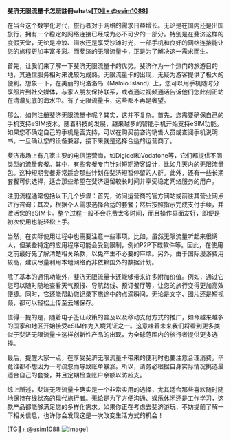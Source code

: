 **斐济无限流量卡怎麽註冊whats[[TG💪+ @esim1088](https://t.me/s/esim1088)]**

在当今这个数字化时代，旅行者对于网络的需求日益增长。无论是在国内还是出国旅行，拥有一个稳定的网络连接已经成为必不可少的一部分。特别是在斐济这样的度假天堂，无论是冲浪、潜水还是享受沙滩时光，一部手机和良好的网络连接能让您的旅程更加丰富多彩。而斐济的无限流量卡，正是为了解决这一需求而生。

首先，让我们来了解一下斐济无限流量卡的优势。斐济作为一个热门的旅游目的地，其通信服务相对来说较为成熟。无限流量卡的出现，无疑为游客提供了极大的便利。想象一下，在美丽的玛洛洛岛（Malolo Island）上，您可以用手机随时分享照片到社交媒体，与家人朋友保持联系，或者通过视频通话告诉他们您此刻正站在清澈见底的海水中。有了无限流量卡，这些都不再是奢望。

那么，如何注册斐济无限流量卡呢？其实，这并不复杂。首先，您需要确保自己的手机支持eSIM技术。随着科技的发展，越来越多的智能手机开始支持eSIM功能。如果您不确定自己的手机是否支持，可以在购买前咨询销售人员或查阅手机说明书。一旦确认您的设备兼容，接下来就是选择合适的运营商了。

斐济市场上有几家主要的电信运营商，如Digicel和Vodafone等，它们都提供不同类型的流量套餐。其中，有些套餐专门针对短期游客设计，比如几天内的无限流量包。这种短期套餐非常适合那些计划在斐济短暂停留的人群。此外，还有一些长期套餐可供选择，适合那些希望在斐济逗留较长时间并享受稳定网络服务的用户。

注册流程通常包括以下几个步骤：首先，访问运营商的官方网站或前往其营业网点进行咨询；其次，根据个人需求选择合适的套餐；然后按照指示完成支付手续，并激活您的eSIM卡。整个过程一般不会花费太多时间，而且操作界面友好，即便是初次使用也能轻松上手。

当然，在实际使用过程中也需要注意一些事项。比如，虽然无限流量听起来很诱人，但某些特定的应用程序可能会受到限制，例如P2P下载软件等。因此，在使用之前最好先了解清楚相关条款，以免产生不必要的麻烦。另外，由于国际漫游费用较高，建议尽量利用本地网络而非依赖国外的数据计划。

除了基本的通讯功能外，斐济无限流量卡还能够带来许多附加价值。例如，通过它您可以随时随地查看天气预报、导航路线、预订餐厅等，让您的旅行变得更加高效便捷。同时，它还能帮助您记录下旅途中的点滴瞬间，无论是文字、图片还是短视频，都可以轻松上传至云端保存。

值得一提的是，随着电子签证政策的普及以及移动支付方式的推广，如今越来越多的国家和地区开始接受eSIM作为入境凭证之一。这意味着未来我们将看到更多类似于斐济无限流量卡这样创新性产品的出现，为全球范围内的旅行者提供更多选择。

最后，提醒大家一点，在享受斐济无限流量卡带来的便利时也要注意合理消费。毕竟谁都不想因为一时疏忽而导致账单暴涨。所以，请务必根据自身实际情况挑选最适合自己的套餐，并且定期检查账户余额以防超支。

综上所述，斐济无限流量卡确实是一个非常实用的选择，尤其适合那些喜欢随时随地保持在线状态的现代旅行者。无论是为了方便沟通、娱乐休闲还是工作学习，这款产品都能够满足您的多样化需求。如果你正在考虑去斐济游玩，不妨提前了解一下相关信息，也许你会发现这是一次改变生活方式的机会！

[[TG💪+ @esim1088](https://t.me/s/esim1088) ![Image](https://i.postimg.cc/4NQfJmqS/Snipaste-2025-05-13-00-14-12.png)]